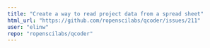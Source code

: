 ```yaml
---
title: "Create a way to read project data from a spread sheet"
html_url: "https://github.com/ropenscilabs/qcoder/issues/211"
user: "elinw"
repo: "ropenscilabs/qcoder"
---
```


